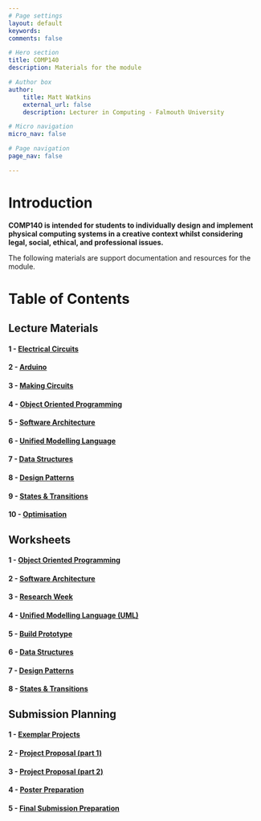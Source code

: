 ```yaml
---
# Page settings
layout: default
keywords:
comments: false

# Hero section
title: COMP140
description: Materials for the module

# Author box
author:
    title: Matt Watkins
    external_url: false
    description: Lecturer in Computing - Falmouth University

# Micro navigation
micro_nav: false

# Page navigation
page_nav: false

---
```

# Introduction

**COMP140 is intended for students to individually design and implement physical computing systems in a creative context whilst considering legal, social, ethical, and professional issues.**

The following materials are support documentation and resources for the module.

# Table of Contents

## Lecture Materials

#### 1 - [Electrical Circuits](../electrical-circuits-lm "Electrical Circuits Lecture Materials")
#### 2 - [Arduino](../arduino-lm "Arduino Lecture Materials")
#### 3 - [Making Circuits](../making-circuits-lm "Making Circuits Lecture Materials")
#### 4 - [Object Oriented Programming](../oop-lm "OOP Lecture Materials")
#### 5 - [Software Architecture](../software-architecture-lm "Software Architecture Lecture Materials")
#### 6 - [Unified Modelling Language](../uml-lm "UML Lecture Materials")
#### 7 - [Data Structures](../data-structures-lm "Data Structures Lecture Materials")
#### 8 - [Design Patterns](../design-patterns-lm "Design Patterns Lecture Materials")
#### 9 - [States & Transitions](../cybernetics-lm "Cybernetics Lecture Materials")
#### 10 - [Optimisation](../optimisation-lm "Optimisation Lecture Materials")

## Worksheets

#### 1 - [Object Oriented Programming](../oop-ws "OOP")
#### 2 - [Software Architecture](../software-architecture-ws "Software Architecture")
#### 3 - [Research Week](../research-week-ws "Research Week")
#### 4 - [Unified Modelling Language (UML)](../uml-ws "UML")
#### 5 - [Build Prototype](../prototype-ws "Build Prototype")
#### 6 - [Data Structures](../data-structures-ws "Data Structures")
#### 7 - [Design Patterns](../design-patterns-ws "Design Patterns")
#### 8 - [States & Transitions](../cybernetics-ws "States & Transitions") 
<!---#### 9 - [Optimisation](../optimisation-ws "Optimisation")-->
    
## Submission Planning

#### 1 - [Exemplar Projects](../exemplar-research "Exemplar Projects")
#### 2 - [Project Proposal (part 1)](../project-proposal-part-1 "Project Proposal Part 1")
#### 3 - [Project Proposal (part 2)](../project-proposal-part-2 "Project Proposal Part 2")
#### 4 - [Poster Preparation](../poster-preparation "Poster Preparation")
#### 5 - [Final Submission Preparation](../final-submission-preparation "Final Submission Preparation")


    
<!--stackedit_data:
eyJoaXN0b3J5IjpbODkwOTExMzEsLTE1OTgyNjI5MTgsLTc1MD
I5MDA4NiwtODkxMzYxMDg0LDI3ODIzOTU1OCwtMTE4OTI1ODk0
NSwtMTEzMjA3Mjc1OSwxOTg4MjIwMzQ5LC0zMzczNzE5MjcsMT
c3OTQ2NDk4MCwtNTQ1MjQ5ODMyLC0xODY4NDQ1NywtMjk1MDQ0
NTk4LC0yMTQxMTAzNTM3LC0yOTg2NTg2MTEsLTYwNDU4MDE1MS
w5MDc3OTc3MjgsMTI2NjQ1NDU3MywtMTk5ODU2NzMxOSwtNzk2
MTQxMjA1XX0=
-->